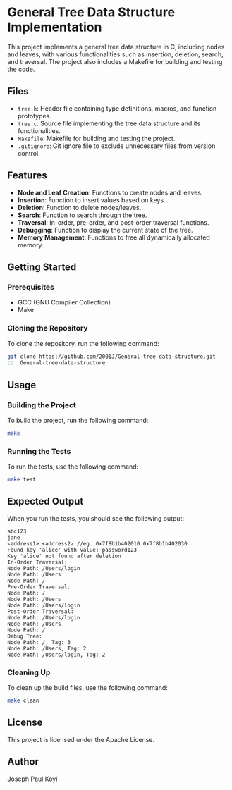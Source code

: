 # General Tree Data Structure Implementation

This project implements a general tree data structure in C, including nodes and leaves, with various functionalities such as insertion, deletion, search, and traversal. The project also includes a Makefile for building and testing the code.

## Files

- `tree.h`: Header file containing type definitions, macros, and function prototypes.
- `tree.c`: Source file implementing the tree data structure and its functionalities.
- `Makefile`: Makefile for building and testing the project.
- `.gitignore`: Git ignore file to exclude unnecessary files from version control.

## Features

- **Node and Leaf Creation**: Functions to create nodes and leaves.
- **Insertion**: Function to insert values based on keys.
- **Deletion**: Function to delete nodes/leaves.
- **Search**: Function to search through the tree.
- **Traversal**: In-order, pre-order, and post-order traversal functions.
- **Debugging**: Function to display the current state of the tree.
- **Memory Management**: Functions to free all dynamically allocated memory.

## Getting Started

### Prerequisites

- GCC (GNU Compiler Collection)
- Make

### Cloning the Repository

To clone the repository, run the following command:

```sh
git clone https://github.com/2001J/General-tree-data-structure.git
cd  General-tree-data-structure
```

## Usage

### Building the Project

To build the project, run the following command:

```sh
make
```

### Running the Tests

To run the tests, use the following command:

```sh
make test
```

## Expected Output

When you run the tests, you should see the following output:

```
abc123
jane
<address1> <address2> //eg. 0x7f8b1b402010 0x7f8b1b402030
Found key 'alice' with value: password123
Key 'alice' not found after deletion
In-Order Traversal:
Node Path: /Users/login
Node Path: /Users
Node Path: /
Pre-Order Traversal:
Node Path: /
Node Path: /Users
Node Path: /Users/login
Post-Order Traversal:
Node Path: /Users/login
Node Path: /Users
Node Path: /
Debug Tree:
Node Path: /, Tag: 3
Node Path: /Users, Tag: 2
Node Path: /Users/login, Tag: 2
```

### Cleaning Up

To clean up the build files, use the following command:

```sh
make clean
```

## License

This project is licensed under the Apache License.

## Author

Joseph Paul Koyi
